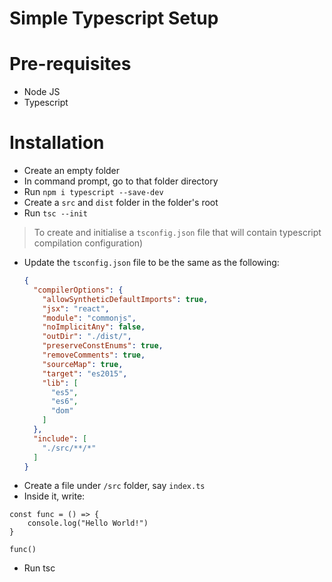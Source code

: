 # Simple Typescript Setup

# Pre-requisites
* Node JS
* Typescript

# Installation
* Create an empty folder
* In command prompt, go to that folder directory
* Run `npm i typescript --save-dev`
* Create a `src` and `dist` folder in the folder's root
* Run `tsc --init`
> To create and initialise a `tsconfig.json` file that will contain typescript compilation configuration)
* Update the `tsconfig.json` file to be the same as the following:
  ```tsconfig.json
  {
    "compilerOptions": {
      "allowSyntheticDefaultImports": true,
      "jsx": "react",
      "module": "commonjs",
      "noImplicitAny": false,
      "outDir": "./dist/",
      "preserveConstEnums": true,
      "removeComments": true,
      "sourceMap": true,
      "target": "es2015",
      "lib": [
        "es5",
        "es6",
        "dom"
      ]
    },
    "include": [
      "./src/**/*"
    ]
  }
  ```
* Create a file under `/src` folder, say `index.ts`
* Inside it, write:
```
const func = () => {
	console.log("Hello World!")
}

func()
```
* Run tsc
